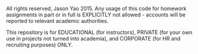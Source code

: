 All rights reserved, Jason Yao 2015. Any usage of this code for homework assignments in part or in full is EXPLICITLY not allowed - accounts will be reported to relevant 
academic authorities.

This repository is for EDUCATIONAL (for instructors), PRIVATE (for your own use in projects not turned into academia), and CORPORATE (for HR and recruiting purposes) 
ONLY.

